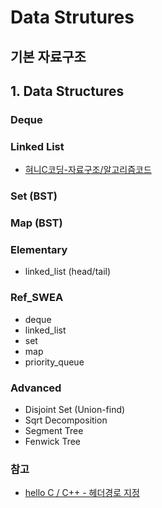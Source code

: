 # Data Strutures

## 기본 자료구조

### 

## 1. Data Structures

### Deque 

### Linked List

- [혀니C코딩-자료구조/알고리즘코드](https://cafe.naver.com/honeyc)

### Set (BST)

### Map (BST)

### Elementary

- linked_list (head/tail)

### Ref_SWEA

- deque
- linked_list
- set
- map
- priority_queue

### Advanced

- Disjoint Set (Union-find)
- Sqrt Decomposition
- Segment Tree
- Fenwick Tree

### 참고

- [hello C / C++ - 헤더경로 지정](https://m.blog.naver.com/whj6973_m/220985597454)
